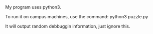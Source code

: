 My program uses python3.

To run it on campus machines, use the command:
    python3 puzzle.py <PuzzlePath>

It will output random debbuggin information, just ignore this.

